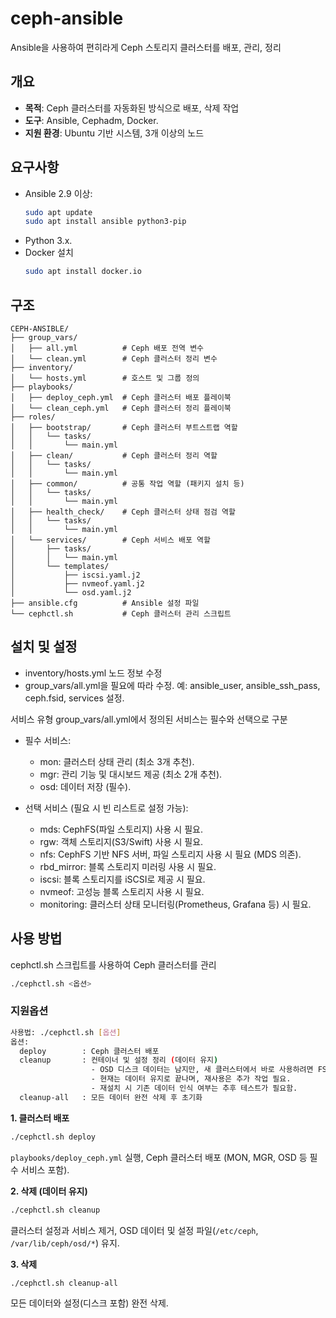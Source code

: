 # ceph-ansible
Ansible을 사용하여 편히라게 Ceph 스토리지 클러스터를 배포, 관리, 정리

## 개요
- **목적**: Ceph 클러스터를 자동화된 방식으로 배포, 삭제 작업
- **도구**: Ansible, Cephadm, Docker.
- **지원 환경**: Ubuntu 기반 시스템, 3개 이상의 노드

## 요구사항
- Ansible 2.9 이상:
  ```bash
  sudo apt update
  sudo apt install ansible python3-pip
- Python 3.x.
- Docker 설치
  ```bash
  sudo apt install docker.io

## 구조
```text
CEPH-ANSIBLE/
├── group_vars/
│   ├── all.yml          # Ceph 배포 전역 변수
│   └── clean.yml        # Ceph 클러스터 정리 변수
├── inventory/
│   └── hosts.yml        # 호스트 및 그룹 정의
├── playbooks/
│   ├── deploy_ceph.yml  # Ceph 클러스터 배포 플레이북
│   └── clean_ceph.yml   # Ceph 클러스터 정리 플레이북
├── roles/
│   ├── bootstrap/       # Ceph 클러스터 부트스트랩 역할
│   │   └── tasks/
│   │       └── main.yml
│   ├── clean/           # Ceph 클러스터 정리 역할
│   │   └── tasks/
│   │       └── main.yml
│   ├── common/          # 공통 작업 역할 (패키지 설치 등)
│   │   └── tasks/
│   │       └── main.yml
│   ├── health_check/    # Ceph 클러스터 상태 점검 역할
│   │   └── tasks/
│   │       └── main.yml
│   └── services/        # Ceph 서비스 배포 역할
│       ├── tasks/
│       │   └── main.yml
│       └── templates/
│           ├── iscsi.yaml.j2
│           ├── nvmeof.yaml.j2
│           └── osd.yaml.j2
├── ansible.cfg          # Ansible 설정 파일
└── cephctl.sh           # Ceph 클러스터 관리 스크립트
```
## 설치 및 설정
- inventory/hosts.yml 노드 정보 수정
- group_vars/all.yml을 필요에 따라 수정. 예: ansible_user, ansible_ssh_pass, ceph.fsid, services 설정.

서비스 유형
group_vars/all.yml에서 정의된 서비스는 필수와 선택으로 구분

* 필수 서비스:
  * mon: 클러스터 상태 관리 (최소 3개 추천).
  * mgr: 관리 기능 및 대시보드 제공 (최소 2개 추천).
  * osd: 데이터 저장 (필수).

* 선택 서비스 (필요 시 빈 리스트로 설정 가능):
  * mds: CephFS(파일 스토리지) 사용 시 필요.
  * rgw: 객체 스토리지(S3/Swift) 사용 시 필요.
  * nfs: CephFS 기반 NFS 서버, 파일 스토리지 사용 시 필요 (MDS 의존).
  * rbd_mirror: 블록 스토리지 미러링 사용 시 필요.
  * iscsi: 블록 스토리지를 iSCSI로 제공 시 필요.
  * nvmeof: 고성능 블록 스토리지 사용 시 필요.
  * monitoring: 클러스터 상태 모니터링(Prometheus, Grafana 등) 시 필요.

## 사용 방법
cephctl.sh 스크립트를 사용하여 Ceph 클러스터를 관리
```bash
./cephctl.sh <옵션>
```

### 지원옵션
```bash
사용법: ./cephctl.sh [옵션]
옵션:
  deploy        : Ceph 클러스터 배포
  cleanup       : 컨테이너 및 설정 정리 (데이터 유지)
                  - OSD 디스크 데이터는 남지만, 새 클러스터에서 바로 사용하려면 FSID 유지 또는 OSD 복구 필요.
                  - 현재는 데이터 유지로 끝나며, 재사용은 추가 작업 필요.
                  - 재설치 시 기존 데이터 인식 여부는 추후 테스트가 필요함.
  cleanup-all   : 모든 데이터 완전 삭제 후 초기화
```
<b>1. 클러스터 배포</b>
```bash
./cephctl.sh deploy
```
```playbooks/deploy_ceph.yml``` 실행, Ceph 클러스터 배포 (MON, MGR, OSD 등 필수 서비스 포함).

<b>2. 삭제 (데이터 유지)</b>
```bash
./cephctl.sh cleanup
```
클러스터 설정과 서비스 제거, OSD 데이터 및 설정 파일(```/etc/ceph```, ```/var/lib/ceph/osd/*```) 유지.

<b>3. 삭제</b>
```bash
./cephctl.sh cleanup-all
```
모든 데이터와 설정(디스크 포함) 완전 삭제.


